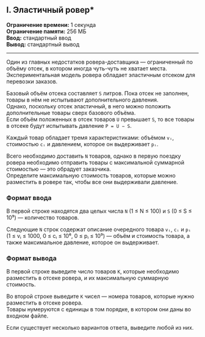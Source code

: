 ## I. Эластичный ровер*

**Ограничение времени:** 1 секунда  
**Ограничение памяти:** 256 МБ  
**Ввод:** стандартный ввод  
**Вывод:** стандартный вывод  

---

Один из главных недостатков ровера-доставщика — ограниченный по объёму отсек, в котором иногда чуть-чуть не хватает места.  
Экспериментальная модель ровера обладает эластичным отсеком для перевозки заказов.

Базовый объём отсека составляет `S` литров. Пока отсек не заполнен, товары в нём не испытывают дополнительного давления.  
Однако, поскольку отсек эластичный, в него можно положить дополнительные товары сверх базового объёма.  
Если объём положенных в отсек товаров `U` превышает `S`, то все товары в отсеке будут испытывать давление `P = U − S`.

Каждый товар обладает тремя характеристиками: объёмом `vᵢ`, стоимостью `cᵢ` и давлением, которое он выдерживает `pᵢ`.

Всего необходимо доставить `N` товаров, однако в первую поездку ровера необходимо отправить товары с максимальной суммарной стоимостью — это обрадует заказчика.  
Определите максимальную стоимость товаров, которые можно разместить в роверe так, чтобы все они выдерживали давление.

### Формат ввода

В первой строке находятся два целых числа `N` (1 ≤ N ≤ 100) и `S` (0 ≤ S ≤ 10⁹) — количество товаров.

Следующие `N` строк содержат описание очередного товара `vᵢ`, `cᵢ` и `pᵢ`  
(1 ≤ vᵢ ≤ 1000, 0 ≤ cᵢ ≤ 10⁶, 0 ≤ pᵢ ≤ 10⁹) — объём и стоимость товара, а также максимальное давление, которое он выдерживает.

### Формат вывода

В первой строке выведите число товаров `K`, которые необходимо разместить в отсеке ровера, и их максимальную суммарную стоимость.

Во второй строке выведите `K` чисел — номера товаров, которые нужно разместить в отсеке ровера.  
Товары нумеруются с единицы в том порядке, в котором они даны во входном файле.

Если существует несколько вариантов ответа, выведите любой из них.